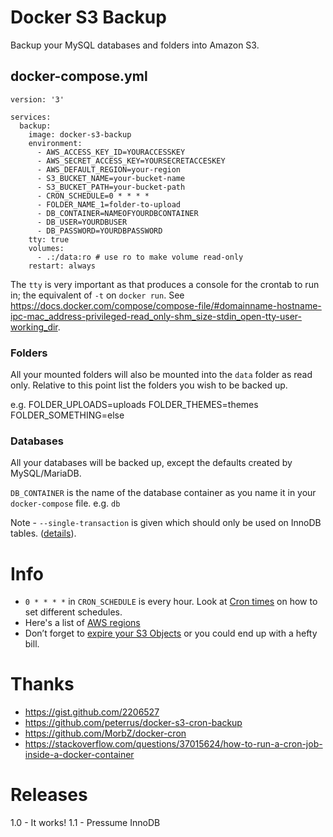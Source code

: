 # Docker S3 Backup

Backup your MySQL databases and folders into Amazon S3.

## docker-compose.yml

```
version: '3'

services:
  backup:
    image: docker-s3-backup
    environment:
      - AWS_ACCESS_KEY_ID=YOURACCESSKEY
      - AWS_SECRET_ACCESS_KEY=YOURSECRETACCESKEY
      - AWS_DEFAULT_REGION=your-region
      - S3_BUCKET_NAME=your-bucket-name
      - S3_BUCKET_PATH=your-bucket-path
      - CRON_SCHEDULE=0 * * * *
      - FOLDER_NAME_1=folder-to-upload
      - DB_CONTAINER=NAMEOFYOURDBCONTAINER
      - DB_USER=YOURDBUSER
      - DB_PASSWORD=YOURDBPASSWORD
    tty: true
    volumes:
      - .:/data:ro # use ro to make volume read-only
    restart: always
```

The `tty` is very important as that produces a console for the crontab to run in; the equivalent of `-t` on `docker run`. See https://docs.docker.com/compose/compose-file/#domainname-hostname-ipc-mac_address-privileged-read_only-shm_size-stdin_open-tty-user-working_dir.

### Folders

All your mounted folders will also be mounted into the `data` folder as read only. Relative to this point list the folders you wish to be backed up.

e.g.
FOLDER_UPLOADS=uploads
FOLDER_THEMES=themes
FOLDER_SOMETHING=else

### Databases

All your databases will be backed up, except the defaults created by MySQL/MariaDB.

`DB_CONTAINER` is the name of the database container as you name it in your `docker-compose` file. e.g. `db`

Note - `--single-transaction` is given which should only be used on InnoDB tables. ([details](https://dba.stackexchange.com/questions/87100/what-are-the-optimal-mysqldump-settings)).

# Info

- `0 * * * *` in `CRON_SCHEDULE` is every hour. Look at [Cron times](https://crontab.guru/) on how to set different schedules.
- Here's a list of [AWS regions](https://docs.aws.amazon.com/general/latest/gr/rande.html)
- Don’t forget to [expire your S3 Objects](https://aws.amazon.com/blogs/aws/amazon-s3-object-expiration/) or you could end up with a hefty bill.

# Thanks

- https://gist.github.com/2206527
- https://github.com/peterrus/docker-s3-cron-backup
- https://github.com/MorbZ/docker-cron
- https://stackoverflow.com/questions/37015624/how-to-run-a-cron-job-inside-a-docker-container

# Releases

1.0 - It works!
1.1 - Pressume InnoDB
